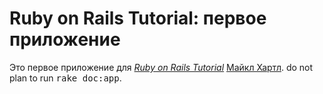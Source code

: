 # Ruby on Rails Tutorial: первое приложение 

Это первое приложение для [*Ruby on Rails Tutorial*](http://railstutorial.org/) [Майкл Хартл](http://michaelhartl.com/). do not plan to run
<tt>rake doc:app</tt>.
